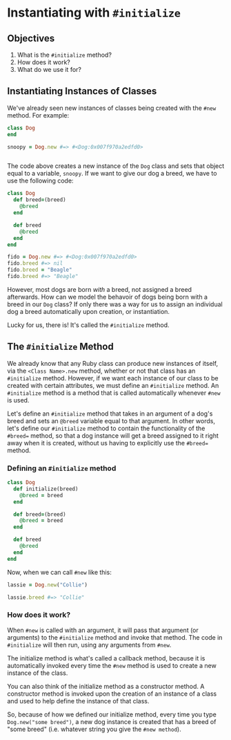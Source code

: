 # Instantiating with `#initialize`

## Objectives

1. What is the `#initialize` method?
2. How does it work?
3. What do we use it for?

## Instantiating Instances of Classes

We've already seen new instances of classes being created with the `#new` method. For example:

```ruby
class Dog
end

snoopy = Dog.new #=> #<Dog:0x007f970a2edfd0>
```

```ruby

```

The code above creates a new instance of the `Dog` class and sets that object equal to a variable, `snoopy`. If we want to give our dog a breed, we have to use the following code:

```ruby
class Dog
  def breed=(breed)
    @breed
  end

  def breed
    @breed
  end
end

fido = Dog.new #=> #<Dog:0x007f970a2edfd0>
fido.breed #=> nil
fido.breed = "Beagle"
fido.breed #=> "Beagle"
```

However, most dogs are born *with* a breed, not assigned a breed afterwards. How can we model the behavoir of dogs being born with a breed in our `Dog` class? If only there was a way for us to assign an individual dog a breed automatically upon creation, or instantiation.

Lucky for us, there is! It's called the `#initialize` method.

## The `#initialize` Method

We already know that any Ruby class can produce new instances of itself, via the `<Class Name>.new` method, whether or not that class has an `#initialize` method. However, if we want each instance of our class to be created with certain attributes, we must define an `#initialize` method. An `#initialize` method is a method that is called automatically whenever `#new` is used.

Let's define an `#initialize` method that takes in an argument of a dog's breed and sets an `@breed` variable equal to that argument. In other words, let's define our `#initialize` method to contain the functionality of the `#breed=` method, so that a dog instance will get a breed assigned to it right away when it is created, without us having to explicitly use the `#breed=` method.

### Defining an `#initialize` method

```ruby
class Dog
  def initialize(breed)
    @breed = breed
  end

  def breed=(breed)
    @breed = breed
  end

  def breed
    @breed
  end
end
```

Now, when we can call `#new` like this:

```ruby
lassie = Dog.new("Collie")

lassie.breed #=> "Collie"
```

### How does it work?

When `#new` is called with an argument, it will pass that argument (or arguments) to the `#initialize` method and invoke that method. The code in `#initialize` will then run, using any arguments from `#new`.

The initialize method is what's called a callback method, because it is automatically invoked every time the `#new` method is used to create a new instance of the class.

You can also think of the initialize method as a constructor method. A constructor method is invoked upon the creation of an instance of a class and used to help define the instance of that class.

So, because of how we defined our initialize method, every time you type `Dog.new("some breed")`, a new dog instance is created that has a breed of "some breed" (i.e. whatever string you give the `#new method`).
